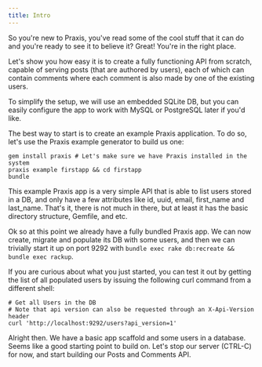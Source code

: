 ```yaml
---
title: Intro
---
```

So you're new to Praxis, you've read some of the cool stuff that it can do and
you're ready to see it to believe it? Great! You're in the right place.

Let's show you how easy it is to create a fully functioning API from scratch, capable of serving posts (that are authored by users), each of which can contain comments where each comment is also made by one of the existing users.

To simplify the setup, we will use an embedded SQLite DB, but you can easily configure
the app to work with MySQL or PostgreSQL later if you'd like.

The best way to start is to create an example Praxis application. To do so, let's use the Praxis
example generator to build us one:

```shell
gem install praxis # Let's make sure we have Praxis installed in the system
praxis example firstapp && cd firstapp
bundle
```

This example Praxis app is a very simple API that is able to list users stored in a DB, and only have a few attributes like id, uuid, email, first_name and last_name. That's it, there is not much in there, but at least it has the basic directory structure, Gemfile, and etc.

Ok so at this point we already have a fully bundled Praxis app. We can now create, migrate and populate its DB with some users, and then we can trivially start it up on port 9292 with `bundle exec rake db:recreate && bundle exec rackup`. 

If you are curious about what you just started, you can test it out by getting the list of all populated users by issuing the following curl command from a different shell:

```shell
# Get all Users in the DB
# Note that api version can also be requested through an X-Api-Version header
curl 'http://localhost:9292/users?api_version=1'
```

Alright then. We have a basic app scaffold and some users in a database. Seems like a good starting point to build on. Let's stop our server (CTRL-C) for now, and start building our Posts and Comments API.
